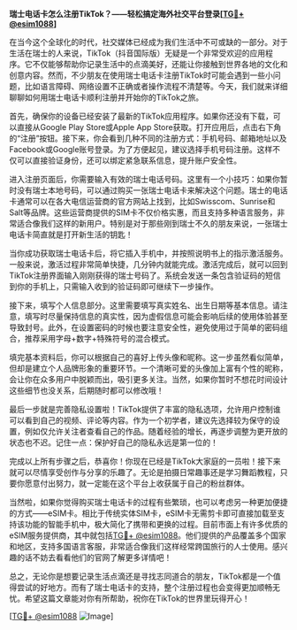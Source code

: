 **瑞士电话卡怎么注册TikTok？——轻松搞定海外社交平台登录[[TG💪+ @esim1088](https://t.me/s/esim1088)]**

在当今这个全球化的时代，社交媒体已经成为我们生活中不可或缺的一部分。对于生活在瑞士的人来说，TikTok（抖音国际版）无疑是一个非常受欢迎的应用程序。它不仅能够帮助你记录生活中的点滴美好，还能让你接触到世界各地的文化和创意内容。然而，不少朋友在使用瑞士电话卡注册TikTok时可能会遇到一些小问题，比如语言障碍、网络设置不正确或者操作流程不清楚等。今天，我们就来详细聊聊如何用瑞士电话卡顺利注册并开始你的TikTok之旅。

首先，确保你的设备已经安装了最新的TikTok应用程序。如果你还没有下载，可以直接从Google Play Store或Apple App Store获取。打开应用后，点击右下角的“注册”按钮。接下来，你会看到几种不同的注册方式：手机号码、邮箱地址以及Facebook或Google账号登录。为了方便起见，建议选择手机号码注册。这样不仅可以直接验证身份，还可以绑定紧急联系信息，提升账户安全性。

进入注册页面后，你需要输入有效的瑞士电话号码。这里有一个小技巧：如果你暂时没有瑞士本地号码，可以通过购买一张瑞士电话卡来解决这个问题。瑞士的电话卡通常可以在各大电信运营商的官方网站上找到，比如Swisscom、Sunrise和Salt等品牌。这些运营商提供的SIM卡不仅价格实惠，而且支持多种语言服务，非常适合像我们这样的新用户。特别是对于那些刚到瑞士不久的朋友来说，一张瑞士电话卡简直就是打开新生活的钥匙！

当你成功获取瑞士电话卡后，将它插入手机中，并按照说明书上的指示激活服务。一般来说，激活过程非常简单快捷，几分钟内就能完成。激活完成后，就可以回到TikTok注册界面输入刚刚获得的瑞士号码了。系统会发送一条包含验证码的短信到你的手机上，只需输入收到的验证码即可继续下一步操作。

接下来，填写个人信息部分。这里需要填写真实姓名、出生日期等基本信息。请注意，填写时尽量保持信息的真实性，因为虚假信息可能会影响后续的使用体验甚至导致封号。此外，在设置密码的时候也要注意安全性，避免使用过于简单的密码组合，推荐采用字母+数字+特殊符号的混合模式。

填完基本资料后，你可以根据自己的喜好上传头像和昵称。这一步虽然看似简单，但却是建立个人品牌形象的重要环节。一个清晰可爱的头像加上富有个性的昵称，会让你在众多用户中脱颖而出，吸引更多关注。当然，如果你暂时不想花时间设计这些细节也没关系，后期随时都可以修改哦！

最后一步就是完善隐私设置啦！TikTok提供了丰富的隐私选项，允许用户控制谁可以看到自己的视频、评论等内容。作为一个初学者，建议先选择较为保守的设置，例如仅允许关注者查看自己的作品。随着经验的增长，再逐步调整为更开放的状态也不迟。记住一点：保护好自己的隐私永远是第一位的！

完成以上所有步骤之后，恭喜你！你现在已经是TikTok大家庭的一员啦！接下来就可以尽情享受创作与分享的乐趣了。无论是拍摄日常趣事还是学习舞蹈教程，只要你愿意付出努力，就一定能在这个平台上收获属于自己的粉丝群体。

当然啦，如果你觉得购买瑞士电话卡的过程有些繁琐，也可以考虑另一种更加便捷的方式——eSIM卡。相比于传统实体SIM卡，eSIM卡无需剪卡即可直接加载至支持该功能的智能手机中，极大简化了携带和更换的过程。目前市面上有许多优质的eSIM服务提供商，其中就包括[TG💪+ @esim1088](https://t.me/s/esim1088)。他们提供的产品覆盖多个国家和地区，支持多国语言客服，非常适合像我们这样经常跨国旅行的人士使用。感兴趣的话不妨去看看他们的官网了解更多详情吧！

总之，无论你是想要记录生活点滴还是寻找志同道合的朋友，TikTok都是一个值得尝试的好地方。而有了瑞士电话卡的支持，整个注册过程也会变得更加顺畅无忧。希望这篇文章能对你有所帮助，祝你在TikTok的世界里玩得开心！

[[TG💪+ @esim1088](https://t.me/s/esim1088) ![Image](https://i.postimg.cc/4NQfJmqS/Snipaste-2025-05-13-00-14-12.png)]